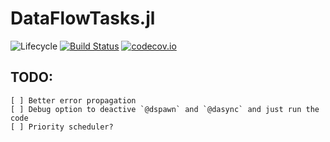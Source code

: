 # DataFlowTasks.jl

![Lifecycle](https://img.shields.io/badge/lifecycle-experimental-orange.svg)<!--
![Lifecycle](https://img.shields.io/badge/lifecycle-maturing-blue.svg)
![Lifecycle](https://img.shields.io/badge/lifecycle-stable-green.svg)
![Lifecycle](https://img.shields.io/badge/lifecycle-retired-orange.svg)
![Lifecycle](https://img.shields.io/badge/lifecycle-archived-red.svg)
![Lifecycle](https://img.shields.io/badge/lifecycle-dormant-blue.svg) -->
[![Build Status](https://travis-ci.com/maltezfaria/DataFlowTasks.jl.svg?branch=master)](https://travis-ci.com/maltezfaria/DataFlowTasks.jl)
[![codecov.io](http://codecov.io/github/maltezfaria/DataFlowTasks.jl/coverage.svg?branch=master)](http://codecov.io/github/maltezfaria/DataFlowTasks.jl?branch=master)


## TODO:
    [ ] Better error propagation
    [ ] Debug option to deactive `@dspawn` and `@dasync` and just run the code
    [ ] Priority scheduler?
